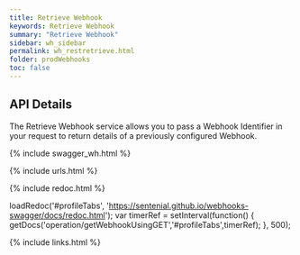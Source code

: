 ```yaml
---
title: Retrieve Webhook
keywords: Retrieve Webhook
summary: "Retrieve Webhook"
sidebar: wh_sidebar
permalink: wh_restretrieve.html
folder: prodWebhooks
toc: false
---
```


## API Details 

The Retrieve Webhook service allows you to pass a Webhook Identifier in your request to return details of a previously configured Webhook.

{% include swagger_wh.html %}

{% include urls.html %}

<ul id="profileTabs" class="nav nav-tabs">
    
   
</ul>
   
{% include redoc.html %}
   
loadRedoc('#profileTabs', 'https://sentenial.github.io/webhooks-swagger/docs/redoc.html');
var timerRef = setInterval(function() { getDocs('operation/getWebhookUsingGET','#profileTabs',timerRef); }, 500);


</script>


<div id="mydiv"></div>


</div>



</div>


{% include links.html %}
